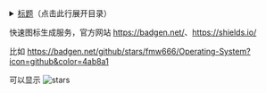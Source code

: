 <details>
    <summary><a href="#" style="font-size=20px">标题</a>（点击此行展开目录）</summary>
    <ul>
    <img src="https://github.com/fmw666/Python/blob/master/pics/cute-chuoni.jpg?raw=true">
        <li>1</li>
        <li><details><summary>点击我展开</summary>内容</details></li>
    </ul>
</details>

快速图标生成服务，官方网站 <https://badgen.net/>、<https://shields.io/>

比如 https://badgen.net/github/stars/fmw666/Operating-System?icon=github&color=4ab8a1 

可以显示 ![stars](https://badgen.net/github/forks/fmw666/Operating-System?icon=github&color=4ab8a1)
